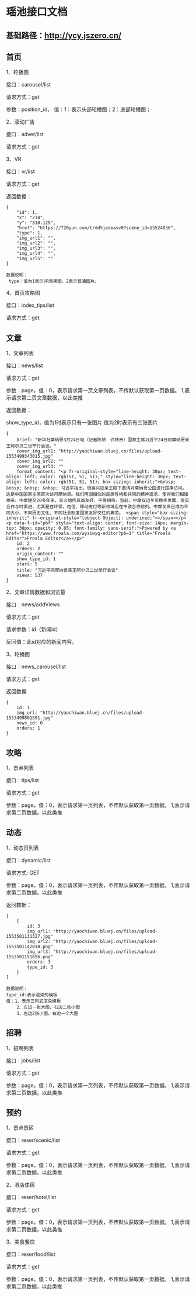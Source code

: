 # 瑶池接口文档

## 基础路径：http://ycy.jszero.cn/

## 首页

1、轮播图

接口：carousel/list

请求方式：get

参数：position_id，
	   值：1：表示头部轮播图；2：底部轮播图；

2、滚动广告

接口：adver/list

请求方式：get

3、VR

接口：vr/list

请求方式：get

返回数据：

```
{
	"id": 1,
	"x": "234",
	"y": "310.125",
	"href": "https://720yun.com/t/dd5jedeasv0?scene_id=15524836",
	"type": 1,
	"img_url1": "",
	"img_url2": "",
	"img_url3": "",
	"img_url4": "",
	"img_url5": ""
}

数据说明：
 type：值为1表示VR效果图，2表示普通图片。

```

4、首页攻略图

接口：index_tips/list

请求方式：get

## 文章

1、文章列表

接口：news/list

请求方式：get

参数：page，值：0，表示请求第一页文章列表，不传默认获取第一页数据。
			1,表示请求第二页文章数据，以此类推

返回数据：

show_type_id，值为1时表示只有一张图片
			    值为2时表示有三张图片
```
{
	brief: "新华社摩纳哥3月24日电（记者陈贽　许林贵）国家主席习近平24日同摩纳哥亲王阿尔贝二世举行会谈。"
	cover_img_url1: "http://yaochiwan.bluej.cn/files/upload-1553499343015.jpg"
	cover_img_url2: ""
	cover_img_url3: ""
	format_content: "<p fr-original-style="line-height: 30px; text-align: left; color: rgb(51, 51, 51);" style="line-height: 30px; text-align: left; color: rgb(51, 51, 51); box-sizing: inherit;">&nbsp; &nbsp; &nbsp; &nbsp; 习近平指出，很高兴应亲王殿下邀请对摩纳哥公国进行国事访问。这是中国国家主席首次访问摩纳哥。我们两国相似的民族性格和共同的精神追求，使得我们相知相亲。中摩建交20多年来，双方始终真诚友好、平等相待。当前，中摩双边关系稳步发展，务实合作与时俱进，尤其是在环保、电信、移动支付等新领域走在中欧合作前列。中摩关系已成为不同大小、不同历史文化、不同社会制度国家友好交往的典范。 <span style="box-sizing: inherit;" fr-original-style="[object Object]: undefined;"></span></p><p data-f-id="pbf" style="text-align: center; font-size: 14px; margin-top: 30px; opacity: 0.65; font-family: sans-serif;">Powered by <a href="https://www.froala.com/wysiwyg-editor?pb=1" title="Froala Editor">Froala Editor</a></p>"
	id: 2
	orders: 2
	origin_content: ""
	show_type_id: 1
	stars: 5
	title: "习近平同摩纳哥亲王阿尔贝二世举行会谈"
	views: 537
}
```

2、文章详情数据和浏览量

接口：news/addViews

请求方式：get

请求参数：id（新闻id）

反回值：此id对应的新闻内容。

3、轮播图

接口：news_carousel/list

请求方式：get

返回数据

```
{
	id: 1
	img_url: "http://yaochiwan.bluej.cn/files/upload-1553499801591.jpg"
	news_id: 0
	orders: 1
}
```

## 攻略

1、景点列表

接口：tips/list

请求方式：get

参数：page，值：0，表示请求第一页列表，不传默认获取第一页数据。
			1,表示请求第二页数据，以此类推


## 动态

1、动态页列表

接口：dynamic/list

请求方式: GET

参数：page，值：0，表示请求第一页列表，不传默认获取第一页数据。
			1,表示请求第二页数据，以此类推


返回数据：

```
[
	{
		id: 3
		img_url1: "http://yaochiwan.bluej.cn/files/upload-1553501131327.jpg"
		img_url2: "http://yaochiwan.bluej.cn/files/upload-1553501142010.png"
		img_url3: "http://yaochiwan.bluej.cn/files/upload-1553501151856.png"
		orders: 3
		type_id: 3
	}
]

数据说明：
type_id:表示渲染的模板
值：1、表示三列式渲染模板
    2、左边一张大图，右边二张小图
    3、左边2张小图，右边一个大图

```

## 招聘

1、招聘列表

接口：jobs/list

请求方式：get

参数：page，值：0，表示请求第一页列表，不传默认获取第一页数据。
			1,表示请求第二页数据，以此类推


## 预约

1、景点景区

接口：reser/scenic/list

请求方式：get

参数：page，值：0，表示请求第一页列表，不传默认获取第一页数据。
			1,表示请求第二页数据，以此类推


2、酒店住宿

接口：reser/hotel/list

请求方式：get

参数：page，值：0，表示请求第一页列表，不传默认获取第一页数据。
			1,表示请求第二页数据，以此类推


3、美食餐饮

接口：reser/food/list

请求方式：get

参数：page，值：0，表示请求第一页列表，不传默认获取第一页数据。
			1,表示请求第二页数据，以此类推


